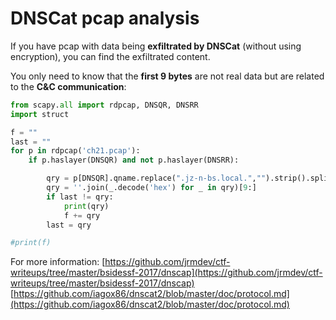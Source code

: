 # DNSCat pcap analysis

If you have pcap with data being **exfiltrated by DNSCat** \(without using encryption\), you can find the exfiltrated content.

You only need to know that the **first 9 bytes** are not real data but are related to the **C&C communication**:

```python
from scapy.all import rdpcap, DNSQR, DNSRR
import struct 

f = ""
last = ""
for p in rdpcap('ch21.pcap'):
    if p.haslayer(DNSQR) and not p.haslayer(DNSRR):

        qry = p[DNSQR].qname.replace(".jz-n-bs.local.","").strip().split(".")
        qry = ''.join(_.decode('hex') for _ in qry)[9:]
        if last != qry:
            print(qry)
            f += qry
        last = qry

#print(f)
```

For more information: [https://github.com/jrmdev/ctf-writeups/tree/master/bsidessf-2017/dnscap](https://github.com/jrmdev/ctf-writeups/tree/master/bsidessf-2017/dnscap)  
[https://github.com/iagox86/dnscat2/blob/master/doc/protocol.md](https://github.com/iagox86/dnscat2/blob/master/doc/protocol.md)

